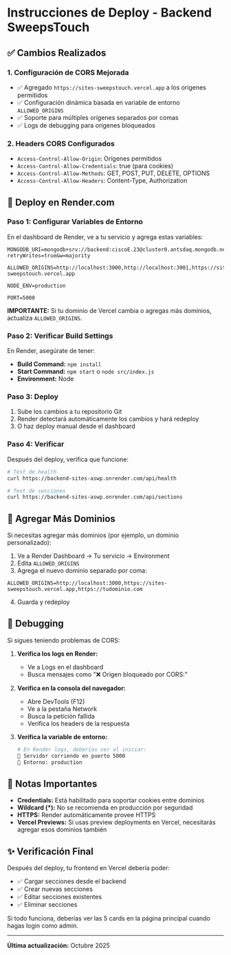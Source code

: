 # Instrucciones de Deploy - Backend SweepsTouch

## ✅ Cambios Realizados

### 1. Configuración de CORS Mejorada
- ✅ Agregado `https://sites-sweepstouch.vercel.app` a los orígenes permitidos
- ✅ Configuración dinámica basada en variable de entorno `ALLOWED_ORIGINS`
- ✅ Soporte para múltiples orígenes separados por comas
- ✅ Logs de debugging para orígenes bloqueados

### 2. Headers CORS Configurados
- `Access-Control-Allow-Origin`: Orígenes permitidos
- `Access-Control-Allow-Credentials`: true (para cookies)
- `Access-Control-Allow-Methods`: GET, POST, PUT, DELETE, OPTIONS
- `Access-Control-Allow-Headers`: Content-Type, Authorization

## 🚀 Deploy en Render.com

### Paso 1: Configurar Variables de Entorno

En el dashboard de Render, ve a tu servicio y agrega estas variables:

```
MONGODB_URI=mongodb+srv://backend:ciscoE.23@cluster0.antsdaq.mongodb.net/sweepstouch?retryWrites=true&w=majority

ALLOWED_ORIGINS=http://localhost:3000,http://localhost:3001,https://sites-sweepstouch.vercel.app

NODE_ENV=production

PORT=5000
```

**IMPORTANTE:** Si tu dominio de Vercel cambia o agregas más dominios, actualiza `ALLOWED_ORIGINS`.

### Paso 2: Verificar Build Settings

En Render, asegúrate de tener:

- **Build Command:** `npm install`
- **Start Command:** `npm start` o `node src/index.js`
- **Environment:** Node

### Paso 3: Deploy

1. Sube los cambios a tu repositorio Git
2. Render detectará automáticamente los cambios y hará redeploy
3. O haz deploy manual desde el dashboard

### Paso 4: Verificar

Después del deploy, verifica que funcione:

```bash
# Test de health
curl https://backend-sites-aswp.onrender.com/api/health

# Test de secciones
curl https://backend-sites-aswp.onrender.com/api/sections
```

## 🔧 Agregar Más Dominios

Si necesitas agregar más dominios (por ejemplo, un dominio personalizado):

1. Ve a Render Dashboard → Tu servicio → Environment
2. Edita `ALLOWED_ORIGINS`
3. Agrega el nuevo dominio separado por coma:

```
ALLOWED_ORIGINS=http://localhost:3000,https://sites-sweepstouch.vercel.app,https://tudominio.com
```

4. Guarda y redeploy

## 🐛 Debugging

Si sigues teniendo problemas de CORS:

1. **Verifica los logs en Render:**
   - Ve a Logs en el dashboard
   - Busca mensajes como "❌ Origen bloqueado por CORS:"

2. **Verifica en la consola del navegador:**
   - Abre DevTools (F12)
   - Ve a la pestaña Network
   - Busca la petición fallida
   - Verifica los headers de la respuesta

3. **Verifica la variable de entorno:**
   ```bash
   # En Render logs, deberías ver al iniciar:
   🚀 Servidor corriendo en puerto 5000
   📍 Entorno: production
   ```

## 📝 Notas Importantes

- **Credentials:** Está habilitado para soportar cookies entre dominios
- **Wildcard (*):** No se recomienda en producción por seguridad
- **HTTPS:** Render automáticamente provee HTTPS
- **Vercel Previews:** Si usas preview deployments en Vercel, necesitarás agregar esos dominios también

## ✨ Verificación Final

Después del deploy, tu frontend en Vercel debería poder:
- ✅ Cargar secciones desde el backend
- ✅ Crear nuevas secciones
- ✅ Editar secciones existentes
- ✅ Eliminar secciones

Si todo funciona, deberías ver las 5 cards en la página principal cuando hagas login como admin.

---

**Última actualización:** Octubre 2025
